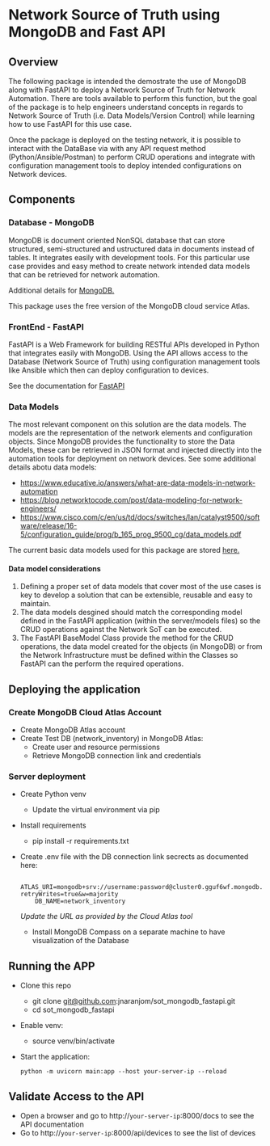 # Network Source of Truth using MongoDB and Fast API

## Overview

The following package is intended the demostrate the use of MongoDB along with FastAPI to deploy a Network Source of Truth for Network Automation. There are tools available to perform this function, but the goal of the package is to help engineers understand concepts in regards to Network Source of Truth (i.e. Data Models/Version Control) while learning how to use FastAPI for this use case.

Once the package is deployed on the testing network, it is possible to interact with the DataBase via with any API request method (Python/Ansible/Postman) to perform CRUD operations and integrate with configuration management tools to deploy intended configurations on Network devices.

## Components

### Database - MongoDB

MongoDB is document oriented NonSQL database that can store structured, semi-structured and ustructured data in documents instead of tables. It integrates easily with development tools. For this particular use case provides and easy method to create network intended data models that can be retrieved for network automation.

Additional details for [MongoDB.](https://www.mongodb.com/docs/)

This package uses the free version of the MongoDB cloud service Atlas.

### FrontEnd - FastAPI

FastAPI is a Web Framework for building RESTful APIs developed in Python that integrates easily with MongoDB. Using the API allows access to the Database (Network Source of Truth) using configuration management tools like Ansible which then can deploy configuration to devices.

See the documentation for [FastAPI](https://fastapi.tiangolo.com/)

### Data Models

The most relevant component on this solution are the data models. The models are the representation of the network elements and configuration objects. Since MongoDB provides the functionality to store the Data Models, these can be retrieved in JSON format and injected directly into the automation tools for deployment on network devices. See some additional details abotu data models:

- https://www.educative.io/answers/what-are-data-models-in-network-automation
- https://blog.networktocode.com/post/data-modeling-for-network-engineers/
- https://www.cisco.com/c/en/us/td/docs/switches/lan/catalyst9500/software/release/16-5/configuration_guide/prog/b_165_prog_9500_cg/data_models.pdf

The current basic data models used for this package are stored [here.](data_models/)

#### Data model considerations

1. Defining a proper set of data models that cover most of the use cases is key to develop a solution that can be extensible, reusable and easy to maintain.
2. The data models desgined should match the corresponding model defined in the FastAPI application (within the server/models files) so the CRUD operations against the Network SoT can be executed.
3. The FastAPI BaseModel Class provide the method for the CRUD operations, the data model created for the objects (in MongoDB) or from the Network Infrastructure must be defined within the Classes so FastAPI can the perform the required operations.

## Deploying the application

### Create MongoDB Cloud Atlas Account

 - Create MongoDB Atlas account
 - Create Test DB (network_inventory) in MongoDB Atlas:
    - Create user and resource permissions
    - Retrieve MongoDB connection link and credentials

### Server deployment

 - Create Python venv
    - Update the virtual environment via pip
 - Install requirements
    - pip install -r requirements.txt
 - Create .env file with the DB connection link secrects as documented here:

    ```shell
        ATLAS_URI=mongodb+srv://username:password@cluster0.gguf6wf.mongodb.net/?retryWrites=true&w=majority
        DB_NAME=network_inventory
    ```
    *Update the URL as provided by the Cloud Atlas tool*
    - Install MongoDB Compass on a separate machine to have visualization of the Database

## Running the APP
 - Clone this repo
    - git clone git@github.com:jnaranjom/sot_mongodb_fastapi.git
    - cd sot_mongodb_fastapi

 - Enable venv:
    - source venv/bin/activate

 - Start the application:
    ```shell
    python -m uvicorn main:app --host your-server-ip --reload
    ```

## Validate Access to the API

 - Open a browser and go to http://`your-server-ip`:8000/docs to see the API documentation
 - Go to http://`your-server-ip`:8000/api/devices to see the list of devices
